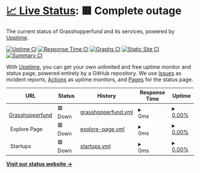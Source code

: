 # [📈 Live Status](https://status.grasshopperfund.com): <!--live status--> **🟥 Complete outage**

The current status of Grasshopperfund and its services, powered by [Upptime](https://github.com/upptime/upptime).

[![Uptime CI](https://github.com/grasshopperfund/status/workflows/Uptime%20CI/badge.svg)](https://github.com/grasshopperfund/status/actions?query=workflow%3A%22Uptime+CI%22)
[![Response Time CI](https://github.com/grasshopperfund/status/workflows/Response%20Time%20CI/badge.svg)](https://github.com/grasshopperfund/status/actions?query=workflow%3A%22Response+Time+CI%22)
[![Graphs CI](https://github.com/grasshopperfund/status/workflows/Graphs%20CI/badge.svg)](https://github.com/grasshopperfund/status/actions?query=workflow%3A%22Graphs+CI%22)
[![Static Site CI](https://github.com/grasshopperfund/status/workflows/Static%20Site%20CI/badge.svg)](https://github.com/grasshopperfund/status/actions?query=workflow%3A%22Static+Site+CI%22)
[![Summary CI](https://github.com/grasshopperfund/status/workflows/Summary%20CI/badge.svg)](https://github.com/grasshopperfund/status/actions?query=workflow%3A%22Summary+CI%22)

With [Upptime](https://upptime.js.org), you can get your own unlimited and free uptime monitor and status page, powered entirely by a GitHub repository. We use [Issues](https://github.com/upptime/upptime/issues) as incident reports, [Actions](https://github.com/grasshopperfund/status/actions) as uptime monitors, and [Pages](https://status.grasshopperfund.com) for the status page.

<!--start: status pages-->
<!-- This summary is generated by Upptime (https://github.com/upptime/upptime) -->
<!-- Do not edit this manually, your changes will be overwritten -->
<!-- prettier-ignore -->
| URL | Status | History | Response Time | Uptime |
| --- | ------ | ------- | ------------- | ------ |
| <img alt="" src="https://icons.duckduckgo.com/ip3/www.grasshopperfund.com.ico" height="13"> [Grasshopperfund](https://www.grasshopperfund.com) | 🟥 Down | [grasshopperfund.yml](https://github.com/grasshopperfund/status/commits/HEAD/history/grasshopperfund.yml) | <details><summary><img alt="Response time graph" src="./graphs/grasshopperfund/response-time-week.png" height="20"> 0ms</summary><br><a href="https://status.grasshopperfund.com/history/grasshopperfund"><img alt="Response time 329" src="https://img.shields.io/endpoint?url=https%3A%2F%2Fraw.githubusercontent.com%2Fgrasshopperfund%2Fstatus%2FHEAD%2Fapi%2Fgrasshopperfund%2Fresponse-time.json"></a><br><a href="https://status.grasshopperfund.com/history/grasshopperfund"><img alt="24-hour response time 0" src="https://img.shields.io/endpoint?url=https%3A%2F%2Fraw.githubusercontent.com%2Fgrasshopperfund%2Fstatus%2FHEAD%2Fapi%2Fgrasshopperfund%2Fresponse-time-day.json"></a><br><a href="https://status.grasshopperfund.com/history/grasshopperfund"><img alt="7-day response time 0" src="https://img.shields.io/endpoint?url=https%3A%2F%2Fraw.githubusercontent.com%2Fgrasshopperfund%2Fstatus%2FHEAD%2Fapi%2Fgrasshopperfund%2Fresponse-time-week.json"></a><br><a href="https://status.grasshopperfund.com/history/grasshopperfund"><img alt="30-day response time 0" src="https://img.shields.io/endpoint?url=https%3A%2F%2Fraw.githubusercontent.com%2Fgrasshopperfund%2Fstatus%2FHEAD%2Fapi%2Fgrasshopperfund%2Fresponse-time-month.json"></a><br><a href="https://status.grasshopperfund.com/history/grasshopperfund"><img alt="1-year response time 306" src="https://img.shields.io/endpoint?url=https%3A%2F%2Fraw.githubusercontent.com%2Fgrasshopperfund%2Fstatus%2FHEAD%2Fapi%2Fgrasshopperfund%2Fresponse-time-year.json"></a></details> | <details><summary><a href="https://status.grasshopperfund.com/history/grasshopperfund">0.00%</a></summary><a href="https://status.grasshopperfund.com/history/grasshopperfund"><img alt="All-time uptime 92.58%" src="https://img.shields.io/endpoint?url=https%3A%2F%2Fraw.githubusercontent.com%2Fgrasshopperfund%2Fstatus%2FHEAD%2Fapi%2Fgrasshopperfund%2Fuptime.json"></a><br><a href="https://status.grasshopperfund.com/history/grasshopperfund"><img alt="24-hour uptime 0.00%" src="https://img.shields.io/endpoint?url=https%3A%2F%2Fraw.githubusercontent.com%2Fgrasshopperfund%2Fstatus%2FHEAD%2Fapi%2Fgrasshopperfund%2Fuptime-day.json"></a><br><a href="https://status.grasshopperfund.com/history/grasshopperfund"><img alt="7-day uptime 0.00%" src="https://img.shields.io/endpoint?url=https%3A%2F%2Fraw.githubusercontent.com%2Fgrasshopperfund%2Fstatus%2FHEAD%2Fapi%2Fgrasshopperfund%2Fuptime-week.json"></a><br><a href="https://status.grasshopperfund.com/history/grasshopperfund"><img alt="30-day uptime 0.00%" src="https://img.shields.io/endpoint?url=https%3A%2F%2Fraw.githubusercontent.com%2Fgrasshopperfund%2Fstatus%2FHEAD%2Fapi%2Fgrasshopperfund%2Fuptime-month.json"></a><br><a href="https://status.grasshopperfund.com/history/grasshopperfund"><img alt="1-year uptime 80.11%" src="https://img.shields.io/endpoint?url=https%3A%2F%2Fraw.githubusercontent.com%2Fgrasshopperfund%2Fstatus%2FHEAD%2Fapi%2Fgrasshopperfund%2Fuptime-year.json"></a></details>
| <img alt="" src="https://icons.duckduckgo.com/ip3/null.ico" height="13"> Explore Page | 🟥 Down | [explore-page.yml](https://github.com/grasshopperfund/status/commits/HEAD/history/explore-page.yml) | <details><summary><img alt="Response time graph" src="./graphs/explore-page/response-time-week.png" height="20"> 0ms</summary><br><a href="https://status.grasshopperfund.com/history/explore-page"><img alt="Response time 340" src="https://img.shields.io/endpoint?url=https%3A%2F%2Fraw.githubusercontent.com%2Fgrasshopperfund%2Fstatus%2FHEAD%2Fapi%2Fexplore-page%2Fresponse-time.json"></a><br><a href="https://status.grasshopperfund.com/history/explore-page"><img alt="24-hour response time 0" src="https://img.shields.io/endpoint?url=https%3A%2F%2Fraw.githubusercontent.com%2Fgrasshopperfund%2Fstatus%2FHEAD%2Fapi%2Fexplore-page%2Fresponse-time-day.json"></a><br><a href="https://status.grasshopperfund.com/history/explore-page"><img alt="7-day response time 0" src="https://img.shields.io/endpoint?url=https%3A%2F%2Fraw.githubusercontent.com%2Fgrasshopperfund%2Fstatus%2FHEAD%2Fapi%2Fexplore-page%2Fresponse-time-week.json"></a><br><a href="https://status.grasshopperfund.com/history/explore-page"><img alt="30-day response time 0" src="https://img.shields.io/endpoint?url=https%3A%2F%2Fraw.githubusercontent.com%2Fgrasshopperfund%2Fstatus%2FHEAD%2Fapi%2Fexplore-page%2Fresponse-time-month.json"></a><br><a href="https://status.grasshopperfund.com/history/explore-page"><img alt="1-year response time 338" src="https://img.shields.io/endpoint?url=https%3A%2F%2Fraw.githubusercontent.com%2Fgrasshopperfund%2Fstatus%2FHEAD%2Fapi%2Fexplore-page%2Fresponse-time-year.json"></a></details> | <details><summary><a href="https://status.grasshopperfund.com/history/explore-page">0.00%</a></summary><a href="https://status.grasshopperfund.com/history/explore-page"><img alt="All-time uptime 88.37%" src="https://img.shields.io/endpoint?url=https%3A%2F%2Fraw.githubusercontent.com%2Fgrasshopperfund%2Fstatus%2FHEAD%2Fapi%2Fexplore-page%2Fuptime.json"></a><br><a href="https://status.grasshopperfund.com/history/explore-page"><img alt="24-hour uptime 0.00%" src="https://img.shields.io/endpoint?url=https%3A%2F%2Fraw.githubusercontent.com%2Fgrasshopperfund%2Fstatus%2FHEAD%2Fapi%2Fexplore-page%2Fuptime-day.json"></a><br><a href="https://status.grasshopperfund.com/history/explore-page"><img alt="7-day uptime 0.00%" src="https://img.shields.io/endpoint?url=https%3A%2F%2Fraw.githubusercontent.com%2Fgrasshopperfund%2Fstatus%2FHEAD%2Fapi%2Fexplore-page%2Fuptime-week.json"></a><br><a href="https://status.grasshopperfund.com/history/explore-page"><img alt="30-day uptime 0.00%" src="https://img.shields.io/endpoint?url=https%3A%2F%2Fraw.githubusercontent.com%2Fgrasshopperfund%2Fstatus%2FHEAD%2Fapi%2Fexplore-page%2Fuptime-month.json"></a><br><a href="https://status.grasshopperfund.com/history/explore-page"><img alt="1-year uptime 68.98%" src="https://img.shields.io/endpoint?url=https%3A%2F%2Fraw.githubusercontent.com%2Fgrasshopperfund%2Fstatus%2FHEAD%2Fapi%2Fexplore-page%2Fuptime-year.json"></a></details>
| <img alt="" src="https://icons.duckduckgo.com/ip3/null.ico" height="13"> Startups | 🟥 Down | [startups.yml](https://github.com/grasshopperfund/status/commits/HEAD/history/startups.yml) | <details><summary><img alt="Response time graph" src="./graphs/startups/response-time-week.png" height="20"> 0ms</summary><br><a href="https://status.grasshopperfund.com/history/startups"><img alt="Response time 265" src="https://img.shields.io/endpoint?url=https%3A%2F%2Fraw.githubusercontent.com%2Fgrasshopperfund%2Fstatus%2FHEAD%2Fapi%2Fstartups%2Fresponse-time.json"></a><br><a href="https://status.grasshopperfund.com/history/startups"><img alt="24-hour response time 0" src="https://img.shields.io/endpoint?url=https%3A%2F%2Fraw.githubusercontent.com%2Fgrasshopperfund%2Fstatus%2FHEAD%2Fapi%2Fstartups%2Fresponse-time-day.json"></a><br><a href="https://status.grasshopperfund.com/history/startups"><img alt="7-day response time 0" src="https://img.shields.io/endpoint?url=https%3A%2F%2Fraw.githubusercontent.com%2Fgrasshopperfund%2Fstatus%2FHEAD%2Fapi%2Fstartups%2Fresponse-time-week.json"></a><br><a href="https://status.grasshopperfund.com/history/startups"><img alt="30-day response time 0" src="https://img.shields.io/endpoint?url=https%3A%2F%2Fraw.githubusercontent.com%2Fgrasshopperfund%2Fstatus%2FHEAD%2Fapi%2Fstartups%2Fresponse-time-month.json"></a><br><a href="https://status.grasshopperfund.com/history/startups"><img alt="1-year response time 261" src="https://img.shields.io/endpoint?url=https%3A%2F%2Fraw.githubusercontent.com%2Fgrasshopperfund%2Fstatus%2FHEAD%2Fapi%2Fstartups%2Fresponse-time-year.json"></a></details> | <details><summary><a href="https://status.grasshopperfund.com/history/startups">0.00%</a></summary><a href="https://status.grasshopperfund.com/history/startups"><img alt="All-time uptime 92.58%" src="https://img.shields.io/endpoint?url=https%3A%2F%2Fraw.githubusercontent.com%2Fgrasshopperfund%2Fstatus%2FHEAD%2Fapi%2Fstartups%2Fuptime.json"></a><br><a href="https://status.grasshopperfund.com/history/startups"><img alt="24-hour uptime 0.00%" src="https://img.shields.io/endpoint?url=https%3A%2F%2Fraw.githubusercontent.com%2Fgrasshopperfund%2Fstatus%2FHEAD%2Fapi%2Fstartups%2Fuptime-day.json"></a><br><a href="https://status.grasshopperfund.com/history/startups"><img alt="7-day uptime 0.00%" src="https://img.shields.io/endpoint?url=https%3A%2F%2Fraw.githubusercontent.com%2Fgrasshopperfund%2Fstatus%2FHEAD%2Fapi%2Fstartups%2Fuptime-week.json"></a><br><a href="https://status.grasshopperfund.com/history/startups"><img alt="30-day uptime 0.00%" src="https://img.shields.io/endpoint?url=https%3A%2F%2Fraw.githubusercontent.com%2Fgrasshopperfund%2Fstatus%2FHEAD%2Fapi%2Fstartups%2Fuptime-month.json"></a><br><a href="https://status.grasshopperfund.com/history/startups"><img alt="1-year uptime 80.11%" src="https://img.shields.io/endpoint?url=https%3A%2F%2Fraw.githubusercontent.com%2Fgrasshopperfund%2Fstatus%2FHEAD%2Fapi%2Fstartups%2Fuptime-year.json"></a></details>

<!--end: status pages-->

[**Visit our status website →**](https://status.grasshopperfund.com)

